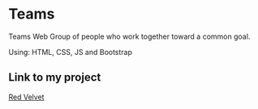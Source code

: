 # Teams
Teams Web
Group of people who work together toward a common goal.

Using: HTML, CSS, JS and Bootstrap

## Link to my project

[Red Velvet](https://lassrenzo.github.io/RedVelvet/)
